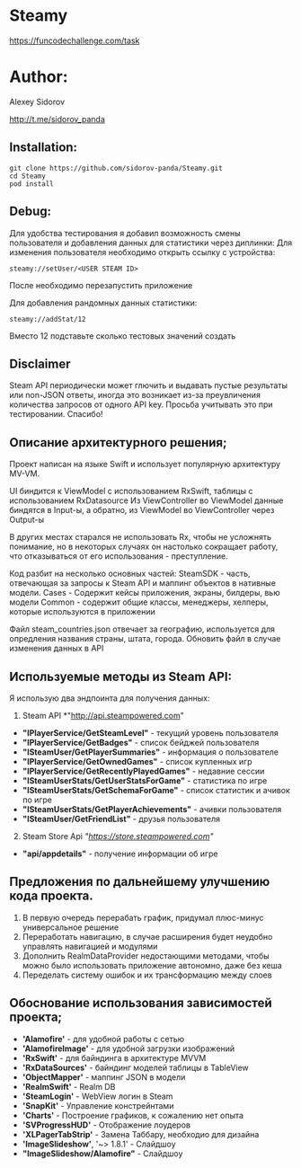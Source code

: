 # Steamy
https://funcodechallenge.com/task

# Author:

Alexey Sidorov

http://t.me/sidorov_panda


Installation:
-----------
```
git clone https://github.com/sidorov-panda/Steamy.git
cd Steamy
pod install
```
Debug:
-----------
Для удобства тестирования я добавил возможность смены пользователя и добавления данных для статистики через диплинки:
Для изменения пользователя необходимо открыть ссылку с устройства:
```
steamy://setUser/<USER STEAM ID>
```
После необходимо перезапустить приложение

Для добавления рандомных данных статистики:
```
steamy://addStat/12
```
Вместо 12 подставьте сколько тестовых значений создать

Disclaimer
-----------
Steam API периодически может глючить и выдавать пустые результаты или non-JSON ответы, иногда это возникает из-за преувличения количества запросов от одного API key.
Просьба учитывать это при тестировании. Спасибо!

Описание архитектурного решения;
-----------
Проект написан на языке Swift и использует популярную архитектуру MV-VM.

UI биндится к ViewModel c использованием RxSwift, таблицы с использованием RxDatasource
Из ViewController во ViewModel данные биндятся в Input-ы,
а обратно, из ViewModel во ViewController через Output-ы

В других местах старался не использовать Rx, чтобы не усложнять понимание, но в некоторых случаях он настолько сокращает работу, что отказываться от его использования - преступление.

Код разбит на несколько основных частей:
SteamSDK - часть, отвечающая за запросы к Steam API и маппинг объектов в нативные модели.
Cases - Содержит кейсы приложения, экраны, билдеры, вью модели
Common - содержит общие классы, менеджеры, хелперы, которые используются в приложении


Файл steam_countries.json отвечает за географию, используется для опредления названия страны, штата, города.
Обновить файл в случае изменения данных в API

Используемые методы из Steam API:
-----------
Я использую два эндпоинта для получения данных:
1. Steam API *"http://api.steampowered.com"
  * **"IPlayerService/GetSteamLevel"** - текущий уровень пользователя
  * **"IPlayerService/GetBadges"** - список бейджей пользователя
  * **"ISteamUser/GetPlayerSummaries"** - информация о пользователе
  * **"IPlayerService/GetOwnedGames"** - список купленных игр
  * **"IPlayerService/GetRecentlyPlayedGames"** - недавние сессии
  * **"ISteamUserStats/GetUserStatsForGame"** - статистика по игре
  * **"ISteamUserStats/GetSchemaForGame"** - список статистик и ачивок по игре
  * **"ISteamUserStats/GetPlayerAchievements"** - ачивки пользователя
  * **"ISteamUser/GetFriendList"** - друзья пользователя

2. Steam Store Api *"https://store.steampowered.com"*
  * **"api/appdetails"** - получение информации об игре

Предложения по дальнейшему улучшению кода проекта.
-----------
1. В первую очередь перерабать график, придумал плюс-минус универсальное решение
2. Переработать навигацию, в случае расширения будет неудобно управлять навигацией и модулями
3. Дополнить RealmDataProvider недостающими методами, чтобы можно было использовать приложение автономно, даже без кеша
4. Переделать систему ошибок и их трансформацию между слоев

Обоснование использования зависимостей проекта;
-----------
* **'Alamofire'** - для удобной работы с сетью
* **'AlamofireImage'** - для удобной загрузки изображений
* **'RxSwift'** - для байндинга в архитектуре MVVM
* **'RxDataSources'** - байндинг моделей таблицы в TableView
* **'ObjectMapper'** - маппинг JSON в модели
* **'RealmSwift'** - Realm DB
* **'SteamLogin'** - WebView логин в Steam
* **'SnapKit'** - Управление констрейнтами
* **'Charts'** - Построение графиков, к сожалению нет опыта
* **'SVProgressHUD'** - Отображение лоудеров
* **'XLPagerTabStrip'** - Замена Таббару, необходио для дизайна
* **'ImageSlideshow'**, '~> 1.8.1' - Слайдшоу
* **"ImageSlideshow/Alamofire"** - Слайдшоу
